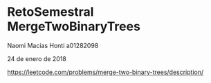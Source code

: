 # RetoSemestral MergeTwoBinaryTrees
Naomi Macias Honti a01282098

24 de enero de 2018

https://leetcode.com/problems/merge-two-binary-trees/description/

